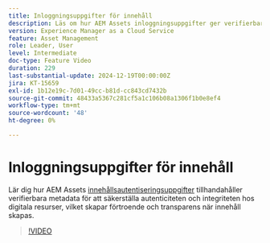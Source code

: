```yaml
---
title: Inloggningsuppgifter för innehåll
description: Läs om hur AEM Assets inloggningsuppgifter ger verifierbara metadata för att säkerställa autenticiteten och integriteten hos digitala resurser.
version: Experience Manager as a Cloud Service
feature: Asset Management
role: Leader, User
level: Intermediate
doc-type: Feature Video
duration: 229
last-substantial-update: 2024-12-19T00:00:00Z
jira: KT-15659
exl-id: 1b12e19c-7d01-49cc-b81d-cc843cd7432b
source-git-commit: 48433a5367c281cf5a1c106b08a1306f1b0e8ef4
workflow-type: tm+mt
source-wordcount: '48'
ht-degree: 0%

---
```



# Inloggningsuppgifter för innehåll

Lär dig hur AEM Assets [innehållsautentiseringsuppgifter](https://experienceleague.adobe.com/en/docs/experience-manager-cloud-service/content/assets/assets-view/content-credentials) tillhandahåller verifierbara metadata för att säkerställa autenticiteten och integriteten hos digitala resurser, vilket skapar förtroende och transparens när innehåll skapas.

>[!VIDEO](https://video.tv.adobe.com/v/3441700/?learn=on&enablevpops)
